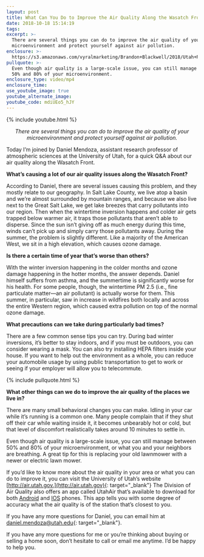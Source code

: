 ```yaml
---
layout: post
title: What Can You Do to Improve the Air Quality Along the Wasatch Front?
date: 2018-10-18 15:14:19
tags:
excerpt: >-
  There are several things you can do to improve the air quality of your
  microenvironment and protect yourself against air pollution.
enclosure: >-
  https://s3.amazonaws.com/vyralmarketing/Brandon+Blackwell/2018/Utah+Real+Estate+%257C+Blackwell+Realty+Group-+air+quality.mp4
pullquote: >-
  Even though air quality is a large-scale issue, you can still manage between
  50% and 80% of your microenvironment.
enclosure_type: video/mp4
enclosure_time:
use_youtube_image: true
youtube_alternate_image:
youtube_code: mdiUEo5_hJY
---
```


{% include youtube.html %}

<p style="text-align: center;"><em>There are several things you can do to improve the air quality of your microenvironment and protect yourself against air pollution.</em></p>

Today I’m joined by Daniel Mendoza, assistant research professor of atmospheric sciences at the University of Utah, for a quick Q&A about our air quality along the Wasatch Front.&nbsp;

**What’s causing a lot of our air quality issues along the Wasatch Front?**

According to Daniel, there are several issues causing this problem, and they mostly relate to our geography. In Salt Lake County, we live atop a basin and we’re almost surrounded by mountain ranges, and because we also live next to the Great Salt Lake, we get lake breezes that carry pollutants into our region. Then when the wintertime inversion happens and colder air gets trapped below warmer air, it traps those pollutants that aren’t able to disperse. Since the sun isn’t giving off as much energy during this time, winds can’t pick up and simply carry those pollutants away. During the summer, the problem is slightly different. Like a majority of the American West, we sit in a high elevation, which causes ozone damage.&nbsp;

**Is there a certain time of year that’s worse than others?**

With the winter inversion happening in the colder months and ozone damage happening in the hotter months, the answer depends. Daniel himself suffers from asthma, and the summertime is significantly worse for his health. For some people, though, the wintertime PM 2.5 (i.e., fine particulate matter—an air pollutant) is actually worse for them. This summer, in particular, saw in increase in wildfires both locally and across the entire Western region, which caused extra pollution on top of the normal ozone damage. &nbsp;

**What precautions can we take during particularly bad times?&nbsp;**

There are a few common sense tips you can try. During bad winter inversions, it’s better to stay indoors, and if you must be outdoors, you can consider wearing a mask. You can also try installing HEPA filters inside your house. If you want to help out the environment as a whole, you can reduce your automobile usage by using public transportation to get to work or seeing if your employer will allow you to telecommute.

{% include pullquote.html %}

**What other things can we do to improve the air quality of the places we live in?**

There are many small behavioral changes you can make. Idling in your car while it’s running is a common one. Many people complain that if they shut off their car while waiting inside it, it becomes unbearably hot or cold, but that level of discomfort realistically takes around 10 minutes to settle in.&nbsp;

Even though air quality is a large-scale issue, you can still manage between 50% and 80% of your microenvironment, or what you and your neighbors are breathing. A great tip for this is replacing your old lawnmower with a newer or electric lawn mower.

If you’d like to know more about the air quality in your area or what you can do to improve it, you can visit the University of Utah’s website [http://air.utah.gov.](http://air.utah.gov){: target="_blank"} The Division of Air Quality also offers an app called UtahAir that’s available to download for both <a href="https://play.google.com/store/apps/details?id=org.autosciencetech.airquality&hl=en" target="_blank">Android</a> and <a href="https://itunes.apple.com/us/app/utahair/id722452416" target="_blank">IOS</a> phones. This app tells you with some degree of accuracy what the air quality is of the station that’s closest to you.&nbsp;

If you have any more questions for Daniel, you can email him at [daniel.mendoza@utah.edu](mailto:daniel.mendoza@utah.edu){: target="_blank"}.

If you have any more questions for me or you’re thinking about buying or selling a home soon, don’t hesitate to call or email me anytime. I’d be happy to help you.